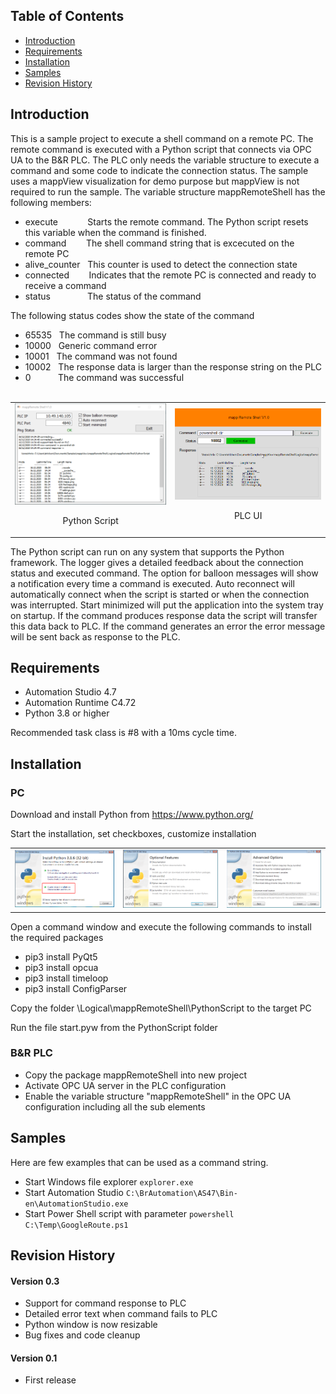 ## Table of Contents
* [Introduction](#Introduction)
* [Requirements](#Requirements)
* [Installation](#Installation)
* [Samples](#Samples)
* [Revision History](#Revision-History)

<a name="Introduction"></a>
## Introduction
This is a sample project to execute a shell command on a remote PC. The remote command is executed with a Python script that connects via OPC UA to the B&R PLC. The PLC only needs the variable structure to execute a command and some code to indicate the connection status. The sample uses a mappView visualization for demo purpose but mappView is not required to run the sample. The variable structure mappRemoteShell has the following members:

* execute &nbsp;&nbsp;&nbsp;&nbsp;&nbsp;&nbsp;&nbsp;&nbsp;&nbsp;&nbsp; Starts the remote command. The Python script resets this variable when the command is finished.
* command &nbsp;&nbsp;&nbsp;&nbsp;&nbsp;&nbsp; The shell command string that is excecuted on the remote PC
* alive_counter &nbsp; This counter is used to detect the connection state
* connected &nbsp;&nbsp;&nbsp;&nbsp;&nbsp;&nbsp; Indicates that the remote PC is connected and ready to receive a command
* status  &nbsp;&nbsp;&nbsp;&nbsp;&nbsp;&nbsp;&nbsp;&nbsp;&nbsp;&nbsp;&nbsp;&nbsp;&nbsp; The status of the command

The following status codes show the state of the command<br/>
* 65535 &nbsp;&nbsp;The command is still busy<br/>
* 10000 &nbsp;&nbsp;Generic command error<br/>
* 10001 &nbsp;&nbsp;The command was not found<br/>
* 10002 &nbsp;&nbsp;The response data is larger than the response string on the PLC<br/>
* 0 &nbsp;&nbsp;&nbsp;&nbsp;&nbsp;&nbsp;&nbsp;&nbsp;&nbsp; The command was successful
<br/><br/>

<table><tr><td><img src='Docs/screenshot_python.png' width=400><p align="center">Python Script</p></td><td><img src='Docs/screenshot_plc.png' width=400><p align="center">PLC UI</p></td></tr></table>

The Python script can run on any system that supports the Python framework. The logger gives a detailed feedback about the connection status and executed command. The option for balloon messages will show a notification every time a command is executed. Auto reconnect will automatically connect when the script is started or when the connection was interrupted. Start minimized will put the application into the system tray on startup. If the command produces response data the script will transfer this data back to PLC. If the command generates an error the error message will be sent back as response to the PLC.

<a name="Requirements"></a>
## Requirements
* Automation Studio 4.7
* Automation Runtime C4.72
* Python 3.8 or higher

Recommended task class is #8 with a 10ms cycle time.

<a name="Installation"></a>
## Installation

### PC

Download and install Python from https://www.python.org/

Start the installation, set checkboxes, customize installation

<table><tr><td><img src='Docs/python_install1.png'></td><td><img src='Docs/python_install2.png'></td><td><img src='Docs/python_install3.png'></td></tr></table>

Open a command window and execute the following commands to install the required packages

* pip3 install PyQt5
* pip3 install opcua
* pip3 install timeloop
* pip3 install ConfigParser

Copy the folder \Logical\mappRemoteShell\PythonScript to the target PC

Run the file start.pyw from the PythonScript folder

### B&R PLC
* Copy the package mappRemoteShell into new project
* Activate OPC UA server in the PLC configuration
* Enable the variable structure "mappRemoteShell" in the OPC UA configuration including all the sub elements

<a name="Samples"></a>
## Samples
Here are few examples that can be used as a command string.

* Start Windows file explorer ``` explorer.exe ```
* Start Automation Studio ``` C:\BrAutomation\AS47\Bin-en\AutomationStudio.exe ```
* Start Power Shell script with parameter ``` powershell C:\Temp\GoogleRoute.ps1 ```

<a name="Revision-History"></a>
## Revision History

#### Version 0.3
* Support for command response to PLC
* Detailed error text when command fails to PLC
* Python window is now resizable
* Bug fixes and code cleanup

#### Version 0.1
* First release
